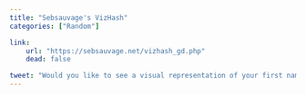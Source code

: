 ```yaml
---
title: "Sebsauvage's VizHash"
categories: ["Random"]

link:
    url: "https://sebsauvage.net/vizhash_gd.php"
    dead: false

tweet: "Would you like to see a visual representation of your first name, pseudonym or any text?"
---
```

